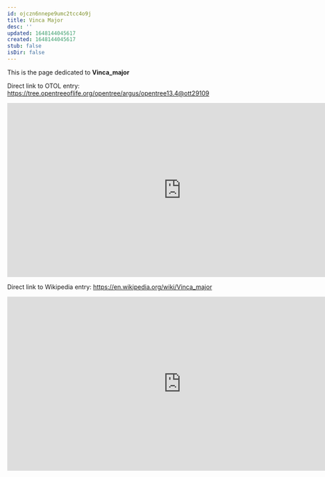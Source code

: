 ```yaml
---
id: ojczn6nnepe9umc2tcc4o9j
title: Vinca Major
desc: ''
updated: 1648144045617
created: 1648144045617
stub: false
isDir: false
---
```

This is the page dedicated to **Vinca_major**


Direct link to OTOL entry: https://tree.opentreeoflife.org/opentree/argus/opentree13.4@ott29109



<html>
    <body>
    <iframe src="https://tree.opentreeoflife.org/opentree/argus/opentree13.4@ott29109"
    width="800" height="400" frameborder="0" allowfullscreen> </iframe>
    </body>
</html>
    


Direct link to Wikipedia entry: https://en.wikipedia.org/wiki/Vinca_major



<html>
    <body>
    <iframe src="https://en.wikipedia.org/wiki/Vinca_major"
    width="800" height="400" frameborder="0" allowfullscreen> </iframe>
    </body>
</html>
    
